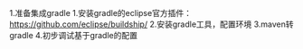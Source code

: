 1.准备集成gradle
   1.安装gradle的eclipse官方插件：https://github.com/eclipse/buildship/
   2.安装gradle工具，配置环境
   3.maven转gradle
   4.初步调试基于gradle的配置